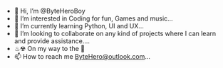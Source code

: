 - 👋 Hi, I’m @ByteHeroBoy
- 👀 I’m interested in Coding for fun, Games and music...
- 🌱 I’m currently learning  Python, UI and UX...
- 💞️ I’m looking to collaborate on any kind of projects where I can learn and provide assistance....
- ♨☢ On my way to the 🌝
- 📫 How to reach me ByteHero@outlook.com...

<!---
ByteHeroBoy/ByteHeroBoy is a ✨ special ✨ repository because its `README.md` (this file) appears on your GitHub profile.
You can click the Preview link to take a look at your changes.
--->

